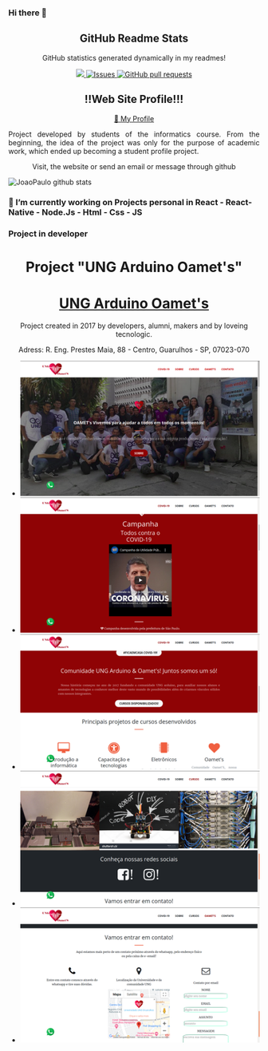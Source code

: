 ### Hi there 👋

<p align="center">
  
 <h2 align="center">GitHub Readme Stats</h2>

 <p align="center">GitHub statistics generated dynamically in my readmes!</p>


</p>
  <p align="center">
    <a href="https://codecov.io/gh/JoaoPauloMP0105/github-readme-stats">
      <img src="https://codecov.io/gh/JoaoPauloMP0105/github-readme-stats/branch/master/graph/badge.svg" />
    </a>
    <a href="https://github.com/JoaoPauloMP0105/github-readme-stats/issues">
      <img alt="Issues" src="https://img.shields.io/github/issues/JoaoPauloMP0105/github-readme-stats?color=0088ff" />
    </a>
    <a href="https://github.com/JoaoPauloMP0105/github-readme-stats/pulls">
      <img alt="GitHub pull requests" src="https://img.shields.io/github/issues-pr/JoaoPauloMP0105/github-readme-stats?color=0088ff" />
    </a>
    <br />
  </p>
  <div align="center">
    <h2>
      !!Web Site Profile!!!
    </h2>
    <a align="center" href="https://dev-portifolio.vercel.app">🌱 My Profile</a>
    <p align="justify"> Project developed by students of the informatics course.
      From the beginning, the idea of ​​the project was only for the purpose of academic work, which ended up becoming a student profile project.
    </p>
    <p align="center">
      Visit, the website or send an email or message through github 
    </p>
  </div>

![JoaoPaulo github stats](https://github-readme-stats.vercel.app/api?username=JoaoPauloMP0105&show_icons=true&theme=dracula)


### 🔭 I’m currently working on Projects personal in React - React-Native - Node.Js - Html - Css - JS


### Project in developer
<div align="center">
  <h1>Project "UNG Arduino Oamet's"</h1>
  <h1 align="center" styled="text-decoration: none"> <a href="https://comunidade-ung-arduino.vercel.app/">UNG Arduino Oamet's</a>
  </h1>
  <p> Project created in 2017 by developers, alumni, makers and by loveing tecnologic.  </P>
  <p> Adress:  R. Eng. Prestes Maia, 88 - Centro, Guarulhos - SP, 07023-070 </p>
  <ul>
    <li><img alt="website" src="./src/assets/ft-1.png" /> </li>
    <li><img alt="website" src="./src/assets/ft-2.png" /></li>
    <li><img alt="website" src="./src/assets/ft-3.png" /> </li>
    <li><img alt="website" src="./src/assets/ft-4.png" /> </li>
    <li><img alt="website" src="./src/assets/ft-5.png" /> </li>
  </ul>
  
</div>
<!--
**JoaoPauloMP0105/JoaoPauloMP0105** is a ✨ _special_ ✨ repository because its `README.md` (this file) appears on your GitHub profile.

Here are some ideas to get you started:


- 🌱 I’m currently learning ...
- 👯 I’m looking to collaborate on ...
- 🤔 I’m looking for help with ...
- 💬 Ask me about ...
- 📫 How to reach me: ...
- 😄 Pronouns: ...
- ⚡ Fun fact: ...
-->